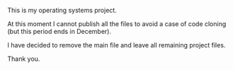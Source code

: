 This is my operating systems project.

At this moment I cannot publish all the files to avoid a case of code cloning (but this period ends in December).

I have decided to remove the main file and leave all remaining project files.

Thank you.